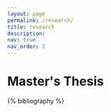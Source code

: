 ```yaml
---
layout: page
permalink: /research/
title: research
description: 
nav: true
nav_order: 2
---
```


<div class="publications">
<h1> Master's Thesis </h1>

{% bibliography %}


</div>